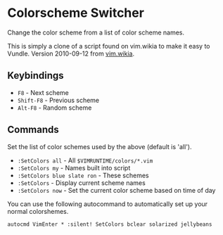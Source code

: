 # Colorscheme Switcher

Change the color scheme from a list of color scheme names.

This is simply a clone of a script found on vim.wikia to make it easy to
Vundle. Version 2010-09-12 from [vim.wikia][wikia].

## Keybindings

* `F8` - Next scheme
* `Shift-F8` - Previous scheme
* `Alt-F8` - Random scheme

## Commands

Set the list of color schemes used by the above (default is 'all').

* `:SetColors all` - All `$VIMRUNTIME/colors/*.vim`
* `:SetColors my` - Names built into script
* `:SetColors blue slate ron` - These schemes
* `:SetColors` - Display current scheme names
* `:SetColors now` - Set the current color scheme based on time of day

You can use the following autocommand to automatically set up your normal colorshemes.

```
autocmd VimEnter * :silent! SetColors bclear solarized jellybeans
```

[wikia]: http://vim.wikia.com/wiki/VimTip341
